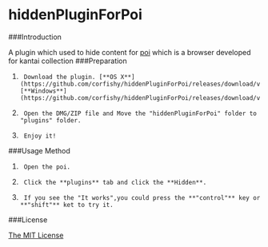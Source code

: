 # hiddenPluginForPoi
###Introduction

A plugin which used to hide content for [poi](https://github.com/poooi/poi) which is a browser developed for kantai collection
###Preparation

1.      Download the plugin. [**OS X**](https://github.com/corfishy/hiddenPluginForPoi/releases/download/v0.7.3/hiddenPluginForPoi.dmg)  [**Windows**](https://github.com/corfishy/hiddenPluginForPoi/releases/download/v0.7.3/hiddenPluginForPoi.zip)
2.      Open the DMG/ZIP file and Move the "hiddenPluginForPoi" folder to "plugins" folder.
3.      Enjoy it!

###Usage Method

1.      Open the poi.
2.      Click the **plugins** tab and click the **Hidden**.
3.      If you see the "It works",you could press the **"control"** key or **"shift"** ket to try it.

###License

[The MIT License](https://github.com/corfishy/hiddenPluginForPoi/blob/master/LICENSE.md)